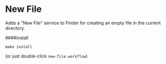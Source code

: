 New File
=====

Adds a "New File" service to Finder for creating an empty file in the current directory.

####install

    make install

(or just double-click `new-file.workflow`)
